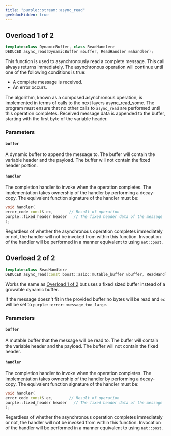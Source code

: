 ```yaml
---
title: "purple::stream::async_read"
geekdocHidden: true
---
```


## Overload 1 of 2

```cpp
template<class DynamicBuffer, class ReadHandler>
DEDUCED async_read(DynamicBuffer &buffer, ReadHandler &&handler);
```

This function is used to asynchronously read a complete message.
This call always returns immediately. The asynchronous operation will
continue until one of the following conditions is true:

* A complete message is received.
* An error occurs.

The algorithm, known as a composed asynchronous operation,
is implemented in terms of calls to the next layers async_read_some.
The program must ensure that no other calls to `async_read` are
performed until this operation completes.
Received message data is appended to the buffer, starting with the first byte
of the variable header.

### Parameters

#### `buffer`

A dynamic buffer to append the message to. The buffer will contain
the variable header and the payload. The buffer will not contain the
fixed header portion.

#### `handler`

The completion handler to invoke when the operation completes.
The implementation takes ownership of the handler by performing a
decay-copy. The equivalent function signature of the handler must be:

```cpp
void handler(
error_code const& ec,       // Result of operation
purple::fixed_header header   // The fixed header data of the message
);
```

Regardless of whether the asynchronous operation completes immediately or not,
the handler will not be invoked from within this function.
Invocation of the handler will be performed in a manner equivalent to
using `net::post`. 

## Overload 2 of 2

```cpp
template<class ReadHandler>
DEDUCED async_read(const boost::asio::mutable_buffer &buffer, ReadHandler &&handler);
```

Works the same as [Overload 1 of 2](#overload-1-of-2) but uses a fixed sized buffer
instead of a growable dynamic buffer.

If the message  doesn't fit in the provided buffer no bytes will
be read and `ec` will be set to `purple::error::message_too_large`.

### Parameters

#### `buffer`

A mutable buffer that the message will be read to. The buffer will contain the
variable header and the payload. The buffer will not contain the fixed header.

#### `handler`

The completion handler to invoke when the operation completes.
The implementation takes ownership of the handler by performing a
decay-copy. The equivalent function signature of the handler must be:

```cpp
void handler(
error_code const& ec,       // Result of operation
purple::fixed_header header   // The fixed header data of the message
);
```

Regardless of whether the asynchronous operation completes immediately or not,
the handler will not be invoked from within this function.
Invocation of the handler will be performed in a manner equivalent to
using `net::post`. 
